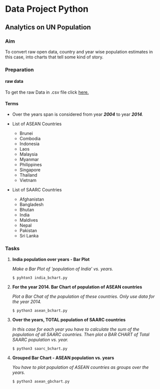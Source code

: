 # Data Project Python


## Analytics on UN Population


### Aim 

To convert raw open data, country and year wise population estimates in this case, into charts that tell some kind of story.


### Preparation

#### raw data

To get the raw Data in .csv file click [here.](https://datahub.io/core/population-growth-estimates-and-projections/r/population-estimates.csv)

#### Terms

* Over the years span is considered from year _**2004**_ to year _**2014**._
  
* List of ASEAN Countries
  * Brunei
  * Combodia
  *  Indonesia
  *  Laos
  *  Malaysia
  *  Myanmar
  *  Philippines
  *  Singapore
  *  Thailand
  *  Vietnam
  


* List of SAARC Countries
  *  Afghanistan
  *  Bangladesh
  *  Bhutan
  *  India
  *  Maldives
  *  Nepal
  *  Pakistan
  *  Sri Lanka



### Tasks

1. **India population over years - Bar Plot**
   
   _Make a Bar Plot of 'population of India' vs. years._
   ```shell
   $ pyhton3 india_bchart.py
   ```

2. **For the year 2014. Bar Chart of population of ASEAN countries**
  
   _Plot a Bar Chat of the population of these countries. Only use data for the year 2014._
    ```shell
    $ python3 asean_bchart.py
    ```

3. **Over the years, TOTAL population of SAARC countries**
  
   _In this case for each year you have to calculate the sum of the population of all SAARC countries. Then plot a BAR CHART of Total SAARC population vs. year._
   ```shell
   $ python3 saarc_bchart.py
   ```

4. **Grouped Bar Chart - ASEAN population vs. years**
   
   _You have to plot population of ASEAN countries as groups over the years._
   ```shell
   $ python3 asean_gbchart.py
   ```